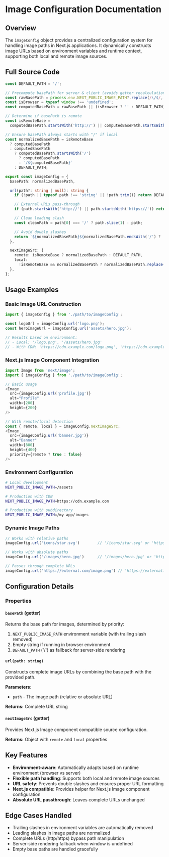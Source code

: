 # Image Configuration Documentation

## Overview

The `imageConfig` object provides a centralized configuration system for handling image paths in Next.js applications. It dynamically constructs image URLs based on environment variables and runtime context, supporting both local and remote image sources.

## Full Source Code

```typescript
const DEFAULT_PATH = '/';

// Precompute basePath for server & client (avoids getter recalculation)
const rawBasePath = process.env.NEXT_PUBLIC_IMAGE_PATH?.replace(/\/$/, '');
const isBrowser = typeof window !== 'undefined';
const computedBasePath = rawBasePath || (isBrowser ? '' : DEFAULT_PATH);

// Determine if basePath is remote
const isRemoteBase =
  computedBasePath.startsWith('http://') || computedBasePath.startsWith('https://');

// Ensure basePath always starts with "/" if local
const normalizedBasePath = isRemoteBase
  ? computedBasePath
  : computedBasePath
    ? computedBasePath.startsWith('/')
      ? computedBasePath
      : `/${computedBasePath}`
    : DEFAULT_PATH;

export const imageConfig = {
  basePath: normalizedBasePath,

  url(path?: string | null): string {
    if (!path || typeof path !== 'string' || !path.trim()) return DEFAULT_PATH;

    // External URLs pass-through
    if (path.startsWith('http://') || path.startsWith('https://')) return path;

    // Clean leading slash
    const cleanPath = path[0] === '/' ? path.slice(1) : path;

    // Avoid double slashes
    return `${normalizedBasePath}${normalizedBasePath.endsWith('/') ? '' : '/'}${cleanPath}`;
  },

  nextImageSrc: {
    remote: isRemoteBase ? normalizedBasePath : DEFAULT_PATH,
    local:
      !isRemoteBase && normalizedBasePath ? normalizedBasePath.replace(/^\//, '') : DEFAULT_PATH,
  },
};
```

## Usage Examples

### Basic Image URL Construction
```javascript
import { imageConfig } from './path/to/imageConfig';

const logoUrl = imageConfig.url('logo.png');
const heroImageUrl = imageConfig.url('assets/hero.jpg');

// Results based on environment:
// - Local: '/logo.png', '/assets/hero.jpg'
// - With CDN: 'https://cdn.example.com/logo.png', 'https://cdn.example.com/assets/hero.jpg'
```

### Next.js Image Component Integration
```javascript
import Image from 'next/image';
import { imageConfig } from './path/to/imageConfig';

// Basic usage
<Image 
  src={imageConfig.url('profile.jpg')} 
  alt="Profile" 
  width={200} 
  height={200} 
/>

// With remote/local detection
const { remote, local } = imageConfig.nextImageSrc;
<Image 
  src={imageConfig.url('banner.jpg')} 
  alt="Banner" 
  width={800} 
  height={400}
  priority={remote ? true : false}
/>
```

### Environment Configuration
```bash
# Local development
NEXT_PUBLIC_IMAGE_PATH=/assets

# Production with CDN
NEXT_PUBLIC_IMAGE_PATH=https://cdn.example.com

# Production with subdirectory
NEXT_PUBLIC_IMAGE_PATH=/my-app/images
```

### Dynamic Image Paths
```javascript
// Works with relative paths
imageConfig.url('icons/star.svg')        // '/icons/star.svg' or 'https://cdn.example.com/icons/star.svg'

// Works with absolute paths
imageConfig.url('/images/hero.jpg')      // '/images/hero.jpg' or 'https://cdn.example.com/images/hero.jpg'

// Passes through complete URLs
imageConfig.url('https://external.com/image.png') // 'https://external.com/image.png'
```

## Configuration Details

### Properties

#### `basePath` (getter)
Returns the base path for images, determined by priority:
1. `NEXT_PUBLIC_IMAGE_PATH` environment variable (with trailing slash removed)
2. Empty string if running in browser environment
3. `DEFAULT_PATH` ('/') as fallback for server-side rendering

#### `url(path: string)`
Constructs complete image URLs by combining the base path with the provided path.

**Parameters:**
- `path` - The image path (relative or absolute URL)

**Returns:** Complete URL string

#### `nextImageSrc` (getter)
Provides Next.js Image component compatible source configuration.

**Returns:** Object with `remote` and `local` properties

## Key Features

- **Environment-aware**: Automatically adapts based on runtime environment (browser vs server)
- **Flexible path handling**: Supports both local and remote image sources
- **URL safety**: Prevents double slashes and ensures proper URL formatting
- **Next.js compatible**: Provides helper for Next.js Image component configuration
- **Absolute URL passthrough**: Leaves complete URLs unchanged

## Edge Cases Handled

- Trailing slashes in environment variables are automatically removed
- Leading slashes in image paths are normalized
- Complete URLs (http/https) bypass path manipulation
- Server-side rendering fallback when window is undefined
- Empty base paths are handled gracefully
